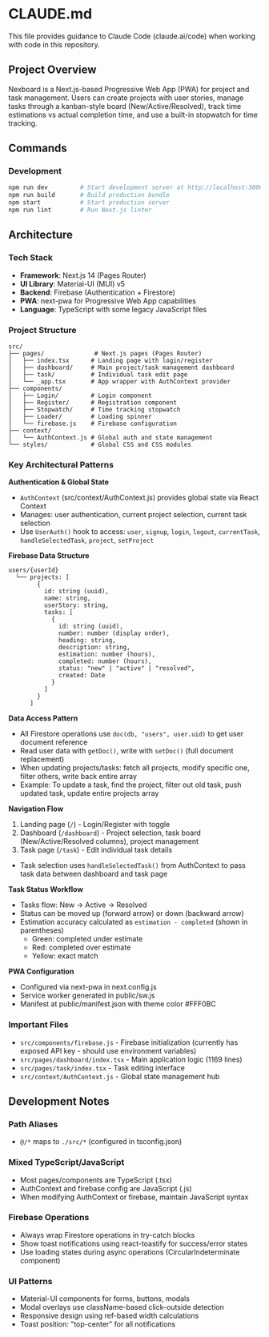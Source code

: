 # CLAUDE.md

This file provides guidance to Claude Code (claude.ai/code) when working with code in this repository.

## Project Overview

Nexboard is a Next.js-based Progressive Web App (PWA) for project and task management. Users can create projects with user stories, manage tasks through a kanban-style board (New/Active/Resolved), track time estimations vs actual completion time, and use a built-in stopwatch for time tracking.

## Commands

### Development
```bash
npm run dev         # Start development server at http://localhost:3000
npm run build       # Build production bundle
npm start           # Start production server
npm run lint        # Run Next.js linter
```

## Architecture

### Tech Stack
- **Framework**: Next.js 14 (Pages Router)
- **UI Library**: Material-UI (MUI) v5
- **Backend**: Firebase (Authentication + Firestore)
- **PWA**: next-pwa for Progressive Web App capabilities
- **Language**: TypeScript with some legacy JavaScript files

### Project Structure

```
src/
├── pages/              # Next.js pages (Pages Router)
│   ├── index.tsx      # Landing page with login/register
│   ├── dashboard/     # Main project/task management dashboard
│   ├── task/          # Individual task edit page
│   └── _app.tsx       # App wrapper with AuthContext provider
├── components/
│   ├── Login/         # Login component
│   ├── Register/      # Registration component
│   ├── Stopwatch/     # Time tracking stopwatch
│   ├── Loader/        # Loading spinner
│   └── firebase.js    # Firebase configuration
├── context/
│   └── AuthContext.js # Global auth and state management
└── styles/            # Global CSS and CSS modules
```

### Key Architectural Patterns

**Authentication & Global State**
- `AuthContext` (src/context/AuthContext.js) provides global state via React Context
- Manages: user authentication, current project selection, current task selection
- Use `UserAuth()` hook to access: `user`, `signup`, `login`, `logout`, `currentTask`, `handleSelectedTask`, `project`, `setProject`

**Firebase Data Structure**
```
users/{userId}
  └── projects: [
        {
          id: string (uuid),
          name: string,
          userStory: string,
          tasks: [
            {
              id: string (uuid),
              number: number (display order),
              heading: string,
              description: string,
              estimation: number (hours),
              completed: number (hours),
              status: "new" | "active" | "resolved",
              created: Date
            }
          ]
        }
      ]
```

**Data Access Pattern**
- All Firestore operations use `doc(db, "users", user.uid)` to get user document reference
- Read user data with `getDoc()`, write with `setDoc()` (full document replacement)
- When updating projects/tasks: fetch all projects, modify specific one, filter others, write back entire array
- Example: To update a task, find the project, filter out old task, push updated task, update entire projects array

**Navigation Flow**
1. Landing page (`/`) - Login/Register with toggle
2. Dashboard (`/dashboard`) - Project selection, task board (New/Active/Resolved columns), project management
3. Task page (`/task`) - Edit individual task details
- Task selection uses `handleSelectedTask()` from AuthContext to pass task data between dashboard and task page

**Task Status Workflow**
- Tasks flow: New → Active → Resolved
- Status can be moved up (forward arrow) or down (backward arrow)
- Estimation accuracy calculated as `estimation - completed` (shown in parentheses)
  - Green: completed under estimate
  - Red: completed over estimate
  - Yellow: exact match

**PWA Configuration**
- Configured via next-pwa in next.config.js
- Service worker generated in public/sw.js
- Manifest at public/manifest.json with theme color #FFF0BC

### Important Files

- `src/components/firebase.js` - Firebase initialization (currently has exposed API key - should use environment variables)
- `src/pages/dashboard/index.tsx` - Main application logic (1169 lines)
- `src/pages/task/index.tsx` - Task editing interface
- `src/context/AuthContext.js` - Global state management hub

## Development Notes

### Path Aliases
- `@/*` maps to `./src/*` (configured in tsconfig.json)

### Mixed TypeScript/JavaScript
- Most pages/components are TypeScript (.tsx)
- AuthContext and firebase config are JavaScript (.js)
- When modifying AuthContext or firebase, maintain JavaScript syntax

### Firebase Operations
- Always wrap Firestore operations in try-catch blocks
- Show toast notifications using react-toastify for success/error states
- Use loading states during async operations (CircularIndeterminate component)

### UI Patterns
- Material-UI components for forms, buttons, modals
- Modal overlays use className-based click-outside detection
- Responsive design using ref-based width calculations
- Toast position: "top-center" for all notifications
